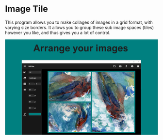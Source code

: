 # Image Tile

This program allows you to make collages of images in a grid format, with
varying size borders. It allows you to group these sub image spaces (tiles)
however you like, and thus gives you a lot of control.

![Arrange Images](https://raw.githubusercontent.com/lostcomb/Image-Tile/master/promotion/images/screen-shot-1.png)
